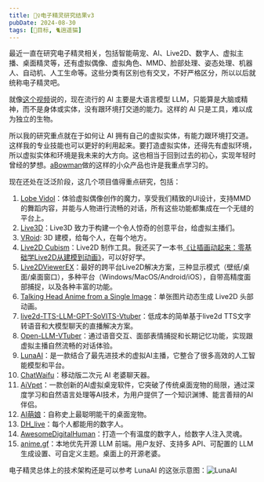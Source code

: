 ```yaml
---
title: 🧚‍♀️电子精灵研究结果v3
pubDate: 2024-08-30
tags: [📆目标, 🐈逍遥猫]
---
```


最近一直在研究电子精灵相关，包括智能萌宠、AI、Live2D、数字人、虚拟主播、桌面精灵等，还有虚拟偶像、虚拟角色、MMD、脸部处理、姿态处理、机器人、自动机、人工生命等。这些分类有区别也有交叉，不好严格区分，所以以后就统称电子精灵吧。

就像[这个视频]说的，现在流行的 AI 主要是大语言模型 LLM，只能算是大脑或精神，而不是身体或实体，没有跟环境打交道的能力。这样的 AI 只是工具，难以成为独立的生物。

所以我的研究重点就在于如何让 AI 拥有自己的虚拟实体，有能力跟环境打交道。这样我的专业技能也可以更好的利用起来。要打造虚拟实体，还得先有虚拟环境，所以虚拟实体和环境是我未来的大方向。这也相当于回到过去的初心，实现年轻时曾经的梦想。[aBowman]做的这样的小众产品也许是我重点学习的。

现在还处在泛泛阶段，这几个项目值得重点研究，包括：

1. [Lobe Vidol]：体验虚拟偶像创作的魔力，享受我们精致的UI设计，支持MMD的舞蹈内容，并能与人物进行流畅的对话，所有这些功能都集成在一个无缝的平台上。
2. [Live3D]：Live3D 致力于构建一个令人惊奇的创意平台，给虚拟主播们。
3. [VRoid]: 3D 建模，给每个人，在每个地方。
4. [Live2D Cubism]：Live2D 制作工具。我还买了一本书[《让插画动起来：零基础学Live2D从建模到动画》]，可以好好学。
5. [Live2DViewerEX]：最好的跨平台Live2D解决方案，三种显示模式（壁纸/桌面/桌面窗口），多种平台（Windows/MacOS/Android/iOS），自带高精度面部捕捉，以及各种丰富的功能。
6. [Talking Head Anime from a Single Image]：单张图片动态生成 Live2D 头部动画。
7. [live2d-TTS-LLM-GPT-SoVITS-Vtuber]：低成本的简单基于live2d TTS文字转语音和大模型聊天的直播解决方案。
8. [Open-LLM-VTuber]：通过语音交互、面部表情捕捉和长期记忆功能，实现跟虚拟主播自然流畅的对话体验。
9. [LunaAI]：是一款结合了最先进技术的虚拟AI主播，它整合了很多高效的人工智能模型和平台。
10. [ChatWaifu]：移动版二次元 AI 老婆聊天器。
11. [AiVpet]：一款创新的AI虚拟桌宠软件，它突破了传统桌面宠物的局限，通过深度学习和自然语言处理等AI技术，为用户提供了一个知识渊博、能言善辩的AI伴侣。
12. [AI萌娘]：自称史上最聪明能干的桌面宠物。
13. [DH_live]：每个人都能用的数字人。
14. [AwesomeDigitalHuman]：打造一个有温度的数字人，给数字人注入灵魂。
15. [anime.gf]：本地优先开源 LLM 前端。用户友好、支持多 API、可配置的 LLM 生成设置、可自定义主题。桌面上的开源老婆。

电子精灵总体上的技术架构还是可以参考 LunaAI 的这张示意图：![LunaAI](/images/luna-ai.png)


[这个视频]: https://www.bilibili.com/video/BV1pDsjegEtf/
[aBowman]: https://www.abowman.com/
[Lobe Vidol]: https://github.com/lobehub/lobe-vidol
[Live3D]: https://live3d.io/
[VRoid]: https://vroid.com/en
[Live2D Cubism]: https://www.live2d.com/
[《让插画动起来：零基础学Live2D从建模到动画》]: https://book.douban.com/subject/36730744/
[Live2DViewerEX]: https://store.steampowered.com/app/616720/Live2DViewerEX/
[Talking Head Anime from a Single Image]: https://pkhungurn.github.io/talking-head-anime-4/
[live2d-TTS-LLM-GPT-SoVITS-Vtuber]: https://github.com/v3ucn/live2d-TTS-LLM-GPT-SoVITS-Vtuber
[Open-LLM-VTuber]: https://github.com/t41372/Open-LLM-VTuber
[LunaAI]: https://ikaros521.eu.org/site/
[ChatWaifu]: https://github.com/Voine/ChatWaifu_Mobile
[AiVpet]: https://www.vpetai.com/
[AI萌娘]: https://store.steampowered.com/app/2331610/AI/
[DH_live]: https://github.com/kleinlee/DH_live
[AwesomeDigitalHuman]: https://github.com/wan-h/awesome-digital-human-live2d
[anime.gf]: https://www.anime.gf/
